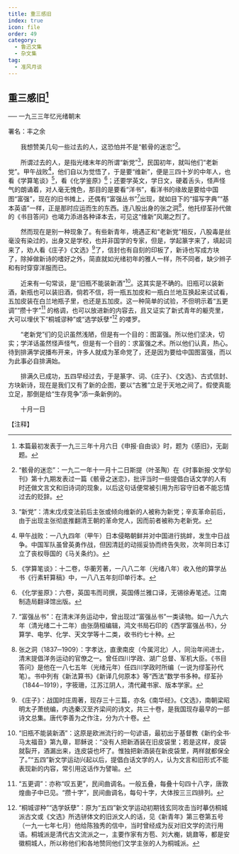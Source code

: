 ```yaml
---
title: 重三感旧
index: true
icon: file
order: 49
category:
  - 鲁迅文集
  - 杂文集
tag:  
  - 准风月谈
---
```


## 重三感旧[^①]

── 一九三三年忆光绪朝末

署名：丰之余

　　我想赞美几句一些过去的人，这恐怕并不是“骸骨的迷恋”[^②]。

　　所谓过去的人，是指光绪末年的所谓“新党”[^③]，民国初年，就叫他们“老新党”。甲午战败[^④]，他们自以为觉悟了，于是要“维新”，便是三四十岁的中年人，也看《学算笔谈》[^⑤]，看《化学鉴原》[^⑥]；还要学英文，学日文，硬着舌头，怪声怪气的朗诵着，对人毫无愧色，那目的是要看“洋书”，看洋书的缘故是要给中国图“富强”，现在的旧书摊上，还偶有“富强丛书”[^⑦]出现，就如目下的“描写字典”“基本英语”一样，正是那时应运而生的东西。连八股出身的张之洞[^⑧]，他托缪荃孙代做的《书目答问》也竭力添进各种译本去，可见这“维新”风潮之烈了。

　　然而现在是别一种现象了。有些新青年，境遇正和“老新党”相反，八股毒是丝毫没有染过的，出身又是学校，也并非国学的专家，但是，学起篆字来了，填起词来了，劝人看《庄子》《文选》[^⑨]了，信封也有自刻的印板了，新诗也写成方块了，除掉做新诗的嗜好之外，简直就如光绪初年的雅人一样，所不同者，缺少辫子和有时穿穿洋服而已。

　　近来有一句常谈，是“旧瓶不能装新酒”[^⑩]。这其实是不确的。旧瓶可以装新酒，新瓶也可以装旧酒，倘若不信，将一瓶五加皮和一瓶白兰地互换起来试试看，五加皮装在白兰地瓶子里，也还是五加皮。这一种简单的试验，不但明示着“五更调”“攒十字”[^⑾] 的格调，也可以放进新的内容去，且又证实了新式青年的躯壳里，大可以埋伏下“桐城谬种”或“选学妖孽”[^⑿] 的喽罗。

　　“老新党”们的见识虽然浅陋，但是有一个目的：图富强。所以他们坚决，切实；学洋话虽然怪声怪气，但是有一个目的：求富强之术。所以他们认真，热心。待到排满学说播布开来，许多人就成为革命党了，还是因为要给中国图富强，而以为此事必自排满始。

　　排满久已成功，五四早经过去，于是篆字、词、《庄子》、《文选》、古式信封、方块新诗，现在是我们又有了新的企图，要以“古雅”立足于天地之间了。假使真能立足，那倒是给“生存竞争”添一条新例的。

　　十月一日

【注释】

[^①]:本篇最初发表于一九三三年十月六日《申报·自由谈》时，题为《感旧》，无副题。

[^②]:“骸骨的迷恋”：一九二一年十一月十二日斯提（叶圣陶）在《时事新报·文学旬刊》第十九期发表过一篇《骸骨之迷恋》，批评当时一些提倡白话文学的人有时还做文言文和旧诗词的现象，以后这句话便常被引用为形容守旧者不能忘情过去的贬辞。

[^③]:“新党”：清末戊戌变法前后主张或倾向维新的人被称为新党；辛亥革命前后，由于出现主张彻底推翻清王朝的革命党人，因而前者被称为老新党。

[^④]:甲午战败：一八九四年（甲午）日本侵略朝鲜并对中国进行挑衅，发生中日战争。中国军队虽曾英勇作战，但因清廷的动摇妥协而终告失败，次年同日本订立了丧权辱国的《马关条约》。

[^⑤]:《学算笔谈》：十二卷，华蘅芳著，一八八二年（光绪八年）收入他的算学丛书《行素轩算稿》中，一八八五年刻印单行本。

[^⑥]:《化学鉴原》：六卷，英国韦而司撰，英国傅兰雅口译，无锡徐寿笔述。江南制造局翻译馆出版。

[^⑦]:“富强丛书”：在清末洋务运动中，曾出现过“富强丛书”一类读物。如一八九六年（清光绪二十二年）由张荫桓编辑，鸿文书局石印的《西学富强丛书》，分算学、电学、化学、天文学等十二类，收书约七十种。

[^⑧]:张之洞（1837─1909）：字孝达，直隶南皮（今属河北）人，同治年间进士，清末提倡洋务运动的官僚之一。曾任四川学政、湖广总督、军机大臣。《书目答问》是他在一八七五年（光绪元年）任四川学政时所编（一说为缪荃孙代笔）。书中列有《新法算书》《新译几何原本》等“西法”数学书多种。缪荃孙（1844─1919），字筱珊，江苏江阴人，清代藏书家、版本学家。

[^⑨]:《庄子》：战国时庄周著，现存三十三篇，亦名《南华经》。《文选》，南朝梁昭明太子萧统编，内选秦汉至齐梁间的诗文，共三十卷，是我国现存最早的一部诗文总集。唐代李善为之作注，分为六十卷。

[^⑩]:“旧瓶不能装新酒”：这原是欧洲流行的一句谚语，最初出于基督教《新约全书·马太福音》第九章，耶稣说：“没有人把新酒装在旧皮袋里；若是这样，皮袋就裂开，酒漏出来，连皮袋也坏了。惟独把新酒装在新皮袋里，两样就都保全了。”“五四”新文学运动兴起以后，提倡白话文学的人，认为文言和旧形式不能表现新的内容，常引用这话作为譬喻。

[^⑾]:“五更调”：亦称“叹五更”，民间曲调名。一般五叠，每叠十句四十八字，唐敦煌曲子中已见。“攒十字”，民间曲调名，每句十字，大体按三三四排列。

[^⑿]:“桐城谬种”“选学妖孽”：原为“五四”新文学运动初期钱玄同攻击当时摹仿桐城派古文或《文选》所选骈体文的旧派文人的话，见《新青年》第三卷第五号（一九一七年七月）他给陈独秀的信中，当时曾经成为反对旧文学的流行用语。桐城派是清代古文流派之一，主要作家有方苞、刘大櫆，姚鼐等，都是安徽桐城人，所以称他们和各地赞同他们文学主张的人为桐城派。
